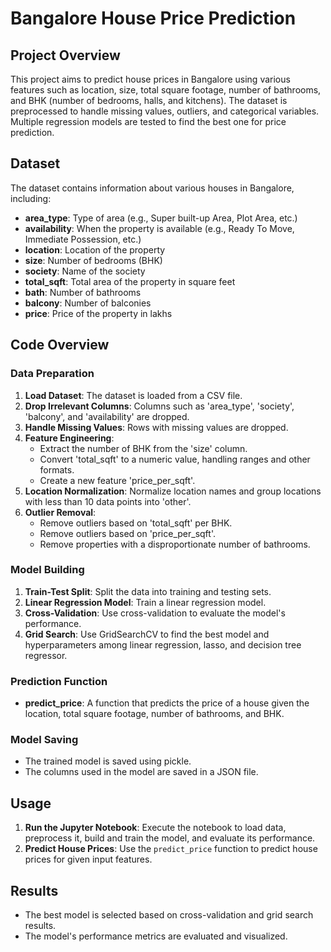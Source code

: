 # Bangalore House Price Prediction

## Project Overview

This project aims to predict house prices in Bangalore using various features such as location, size, total square footage, number of bathrooms, and BHK (number of bedrooms, halls, and kitchens). The dataset is preprocessed to handle missing values, outliers, and categorical variables. Multiple regression models are tested to find the best one for price prediction.

## Dataset

The dataset contains information about various houses in Bangalore, including:

- **area_type**: Type of area (e.g., Super built-up Area, Plot Area, etc.)
- **availability**: When the property is available (e.g., Ready To Move, Immediate Possession, etc.)
- **location**: Location of the property
- **size**: Number of bedrooms (BHK)
- **society**: Name of the society
- **total_sqft**: Total area of the property in square feet
- **bath**: Number of bathrooms
- **balcony**: Number of balconies
- **price**: Price of the property in lakhs

## Code Overview

### Data Preparation

1. **Load Dataset**: The dataset is loaded from a CSV file.
2. **Drop Irrelevant Columns**: Columns such as 'area_type', 'society', 'balcony', and 'availability' are dropped.
3. **Handle Missing Values**: Rows with missing values are dropped.
4. **Feature Engineering**:
    - Extract the number of BHK from the 'size' column.
    - Convert 'total_sqft' to a numeric value, handling ranges and other formats.
    - Create a new feature 'price_per_sqft'.
5. **Location Normalization**: Normalize location names and group locations with less than 10 data points into 'other'.
6. **Outlier Removal**:
    - Remove outliers based on 'total_sqft' per BHK.
    - Remove outliers based on 'price_per_sqft'.
    - Remove properties with a disproportionate number of bathrooms.

### Model Building

1. **Train-Test Split**: Split the data into training and testing sets.
2. **Linear Regression Model**: Train a linear regression model.
3. **Cross-Validation**: Use cross-validation to evaluate the model's performance.
4. **Grid Search**: Use GridSearchCV to find the best model and hyperparameters among linear regression, lasso, and decision tree regressor.

### Prediction Function

- **predict_price**: A function that predicts the price of a house given the location, total square footage, number of bathrooms, and BHK.

### Model Saving

- The trained model is saved using pickle.
- The columns used in the model are saved in a JSON file.

## Usage

1. **Run the Jupyter Notebook**: Execute the notebook to load data, preprocess it, build and train the model, and evaluate its performance.
2. **Predict House Prices**: Use the `predict_price` function to predict house prices for given input features.

## Results

- The best model is selected based on cross-validation and grid search results.
- The model's performance metrics are evaluated and visualized.
